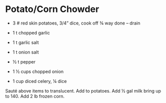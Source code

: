 # Potato/Corn Chowder

* 
  3 \# red skin potatoes, 3/4” dice, cook off ¾ way done – drain

* 1 t chopped garlic                                                         
* 1 t garlic salt
* 1 t onion salt                                                                 
* ½ t pepper
* 1 ½ cups chopped onion                                               
* 1 cup diced celery, ¼ dice

Sauté above items to translucent.  Add to potatoes.  Add ½ gal milk bring up to 140.  Add 2 lb frozen corn. 



